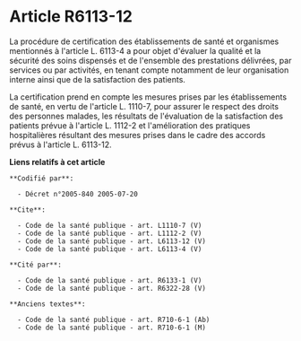 # Article R6113-12

La procédure de certification des établissements de santé et organismes mentionnés à l'article L. 6113-4 a pour objet
d'évaluer la qualité et la sécurité des soins dispensés et de l'ensemble des prestations délivrées, par services ou par
activités, en tenant compte notamment de leur organisation interne ainsi que de la satisfaction des patients. 

La certification prend en compte les mesures prises par les établissements de santé, en vertu de l'article L. 1110-7, pour
assurer le respect des droits des personnes malades, les résultats de l'évaluation de la satisfaction des patients prévue à
l'article L. 1112-2 et l'amélioration des pratiques hospitalières résultant des mesures prises dans le cadre des accords
prévus à l'article L. 6113-12.

**Liens relatifs à cet article**

	**Codifié par**:

	  - Décret n°2005-840 2005-07-20

	**Cite**:

	  - Code de la santé publique - art. L1110-7 (V)
	  - Code de la santé publique - art. L1112-2 (V)
	  - Code de la santé publique - art. L6113-12 (V)
	  - Code de la santé publique - art. L6113-4 (V)

	**Cité par**:

	  - Code de la santé publique - art. R6133-1 (V)
	  - Code de la santé publique - art. R6322-28 (V)

	**Anciens textes**:

	  - Code de la santé publique - art. R710-6-1 (Ab)
	  - Code de la santé publique - art. R710-6-1 (M)
